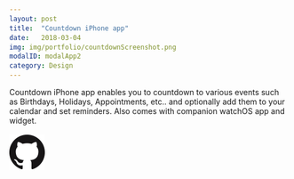 ```yaml
---
layout: post
title:  "Countdown iPhone app"
date:   2018-03-04
img: img/portfolio/countdownScreenshot.png
modalID: modalApp2
category: Design
---
```

Countdown iPhone app enables you to countdown to various events such as Birthdays, Holidays, Appointments, etc.. and optionally add them to your calendar and set reminders. Also comes with companion watchOS app and widget.<br/><br/>
[![Countdown](img/portfolio/Github.png)](https://github.com/ronnievoss/countdown)